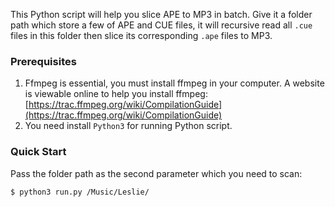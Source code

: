 This Python script will help you slice APE to MP3 in batch. Give it a folder path which store a few of APE and CUE files, it will recursive read all `.cue` files in this folder then slice its corresponding `.ape` files to MP3. 

### Prerequisites
1. Ffmpeg is essential, you must install ffmpeg in your computer.
   A website is viewable online to help you install ffmpeg: [https://trac.ffmpeg.org/wiki/CompilationGuide](https://trac.ffmpeg.org/wiki/CompilationGuide)
2. You need install `Python3` for running Python script.

### Quick Start

Pass the folder path as the second parameter which you need to scan:
```
$ python3 run.py /Music/Leslie/ 
```






